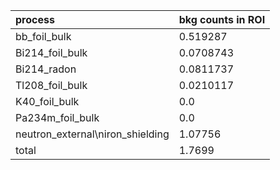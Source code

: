 | **process**                        | **bkg counts in ROI** |
|:-----------------------------------|:----------------------|
| bb\_foil\_bulk                     | 0.519287              |
| Bi214\_foil\_bulk                  | 0.0708743             |
| Bi214\_radon                       | 0.0811737             |
| Tl208\_foil\_bulk                  | 0.0210117             |
| K40\_foil\_bulk                    | 0.0                   |
| Pa234m\_foil\_bulk                 | 0.0                   |
| neutron\_external\niron\_shielding | 1.07756               |
| total                              | 1.7699                |
